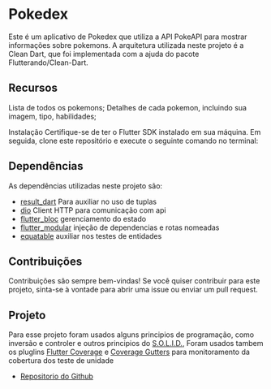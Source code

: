 # Pokedex
Este é um aplicativo de Pokedex que utiliza a API PokeAPI para mostrar informações sobre pokemons. A arquitetura utilizada neste projeto é a Clean Dart, que foi implementada com a ajuda do pacote Flutterando/Clean-Dart.

## Recursos
Lista de todos os pokemons;
Detalhes de cada pokemon, incluindo sua imagem, tipo, habilidades;

Instalação
Certifique-se de ter o Flutter SDK instalado em sua máquina. Em seguida, clone este repositório e execute o seguinte comando no terminal:


## Dependências
As dependências utilizadas neste projeto são:

- [result_dart](https://pub.dev/packages/result_dart) Para auxiliar no uso de tuplas
- [dio](https://pub.dev/packages/dio) Client HTTP para comunicação com api
- [flutter_bloc](https://pub.dev/packages/flutter_bloc) gerenciamento do estado
- [flutter_modular](https://pub.dev/packages/flutter_modular) injeção de dependencias e rotas nomeadas
- [equatable](https://pub.dev/packages/equatable) auxiliar nos testes de entidades

## Contribuições
Contribuições são sempre bem-vindas! Se você quiser contribuir para este projeto, sinta-se à vontade para abrir uma issue ou enviar um pull request.

## Projeto
Para esse projeto foram usados alguns principios de programação, como inversão e controler e outros principios do [S.O.L.I.D.](https://en.wikipedia.org/wiki/SOLID), Foram usados tambem os pluglins [Flutter Coverage](https://github.com/Flutterando/flutter-coverage) e [Coverage Gutters](https://github.com/ryanluker/vscode-coverage-gutters) para monitoramento da cobertura dos teste de unidade
- [Repositorio do Github](https://github.com/umpedetiago/poke_dex)
